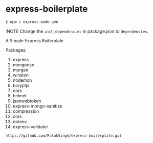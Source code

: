 # express-boilerplate

```sh
$ npm i express-node-gen
```

!NOTE Change the `init_dependencies` in package.json to `dependencies`.

A Simple Express Boilerplate

Packages:

1. express
2. mongoose
3. morgan
4. winston
5. nodemon
6. bcryptjs
7. cors
8. helmet
9. jsonwebtoken
10. express-mongo-sanitize
11. compression
12. cors
13. dotenv
14. express-validator

```git
https://github.com/FalakSingh/express-boilerplate.git
```


